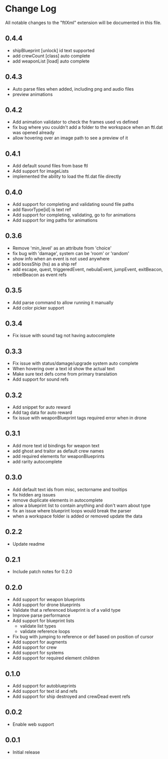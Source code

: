 # Change Log

All notable changes to the "ftlXml" extension will be documented in this file.

## 0.4.4
- shipBlueprint [unlock] id text supported
- add crewCount [class] auto complete
- add weaponList [load] auto complete

## 0.4.3
- Auto parse files when added, including png and audio files
- preview animations

## 0.4.2
- Add animation validator to check the frames used vs defined
- fix bug where you couldn't add a folder to the workspace when an ftl.dat was opened already
- allow hovering over an image path to see a preview of it

## 0.4.1
- Add default sound files from base ftl
- Add support for imageLists
- implemented the ability to load the ftl.dat file directly

## 0.4.0
- Add support for completing and validating sound file paths
- add flavorType[id] is text ref
- Add support for completing, validating, go to for animations
- Add support for img paths for animations

## 0.3.6
- Remove 'min_level' as an attribute from 'choice'
- fix bug with 'damage', system can be 'room' or 'random'
- show info when an event is not used anywhere
- add bossShip (hs) as a ship ref 
- add escape, quest, triggeredEvent, nebulaEvent, jumpEvent, exitBeacon, rebelBeacon as event refs

## 0.3.5
- Add parse command to allow running it manually
- Add color picker support

## 0.3.4
- Fix issue with sound tag not having autocomplete

## 0.3.3
- Fix issue with status/damage/upgrade system auto complete
- When hovering over a text id show the actual text
- Make sure text defs come from primary translation
- Add support for sound refs

## 0.3.2
- Add snippet for auto reward
- Add tag data for auto reward
- fix issue with weaponBlueprint tags required error when in drone

## 0.3.1
- Add more text id bindings for weapon text
- add ghost and traitor as default crew names
- add required elements for weaponBlueprints
- add rarity autocomplete

## 0.3.0
- Add default text ids from misc, sectorname and tooltips
- fix hidden arg issues
- remove duplicate elements in autocomplete
- allow a blueprint list to contain anything and don't warn about type
- fix an issue where blueprint loops would break the parser
- when a workspace folder is added or removed update the data

## 0.2.2
- Update readme

## 0.2.1 
- Include patch notes for 0.2.0

## 0.2.0
- Add support for weapon blueprints
- Add support for drone blueprints
- Validate that a referenced blueprint is of a valid type
- Improve parse performance
- Add support for blueprint lists
  - validate list types
  - validate reference loops
- Fix bug with jumping to reference or def based on position of cursor
- Add support for augments
- Add support for crew
- Add support for systems
- Add support for required element children

## 0.1.0
- Add support for autoblueprints
- Add support for text id and refs
- Add support for ship destroyed and crewDead event refs

## 0.0.2
- Enable web support

## 0.0.1
- Initial release
